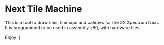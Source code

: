 # Next Tile Machine
 This is a tool to draw tiles, tilemaps and palettes for the ZX Spectrum Next.
 It is programmed to be used in assembly z80, with hardware tiles.

 Enjoy ;)
